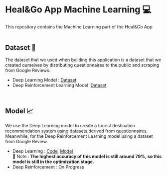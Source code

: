 # Heal&Go App Machine Learning 💻

This repository contains the Machine Learning part of the Heal&Go App
<br>
<br>

## Dataset 💾
The dataset that we used when building this application is a dataset that we created ourselves by distributing questionnaires to the public and scraping from Google Reviews.
- Deep Learning Model : [Dataset](https://github.com/C22-PS165-Heal-Go/HnG-MachineLearning/blob/main/dataset/questionnaire_dataset.csv)
- Deep Reinforcement Learning Model :[Dataset](https://github.com/C22-PS165-Heal-Go/HnG-MachineLearning/blob/main/dataset/Dataset_Dest_Rating.xlsx)
<br>

## Model 📈
We use the Deep Learning model to create a tourist destination recommendation system using datasets derived from questionnaires. Meanwhile, for the Deep Reinforcement Learning model using a dataset from Google Review.
- Deep Learning : [Code](https://github.com/C22-PS165-Heal-Go/HnG-MachineLearning/blob/main/src/dl_model.ipynb), [Model](https://github.com/C22-PS165-Heal-Go/HnG-MachineLearning/tree/main/src/model)\
📝 Note : **The highest accuracy of this model is still around 79%, so this model is still in the optimization stage.**
- Deep Reinforcement : On Progress
